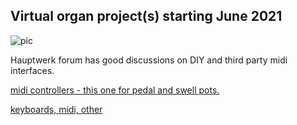 

## Virtual organ project(s) starting June 2021

![pic](./sketch_5_3_19.jpg)

Hauptwerk forum has good discussions on DIY and third party midi interfaces.

[midi controllers - this one for pedal and swell pots.](http://www.dtsmidisystems.com/midiencoders.html)

[keyboards, midi, other](https://us.midiworks.ca/)


